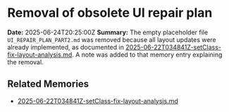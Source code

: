 # Removal of obsolete UI repair plan

**Date:** 2025-06-24T20:25:00Z
**Summary:** The empty placeholder file `UI_REPAIR_PLAN_PART2.md` was removed because all layout updates were already implemented, as documented in [2025-06-22T034841Z-setClass-fix-layout-analysis.md](2025-06-22T034841Z-setClass-fix-layout-analysis.md). A note was added to that memory entry explaining the removal.

## Related Memories
- [2025-06-22T034841Z-setClass-fix-layout-analysis.md](2025-06-22T034841Z-setClass-fix-layout-analysis.md)

